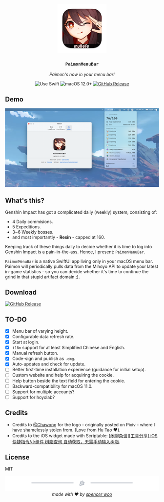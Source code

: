 <div align="center">
  <img src="Assets/logo.png" alt="logo" width="160" height="160" />
  <h3><code>PaimonMenuBar</code></h3>
  <p><em>Paimon's now in your menu bar!</em></p>

  <img src="https://img.shields.io/badge/uses-SwiftUI-f05138?labelColor=282c34&logo=swift" alt="Use Swift" />
  <img src="https://img.shields.io/badge/macOS-12.0+-f05138?labelColor=282c34&logo=apple" alt="macOS 12.0+" />
  <a href="https://github.com/spencerwooo/PaimonMenuBar/releases/latest"><img src="https://img.shields.io/github/v/release/spencerwooo/PaimonMenuBar?labelColor=282c34&logo=GitHub" alt="GitHub Release" /></a>
</div>

## Demo

![Screenshot](Assets/screenshot.png)

## What's this?

Genshin Impact has got a complicated daily (weekly) system, consisting of:

* 4 Daily commisions.
* 5 Expeditions.
* 3~6 Weekly bosses.
* and most importantly - **Resin** - capped at 160.

Keeping track of these things daily to decide whether it is time to log into Genshin Impact is a pain-in-the-ass. Hence, I present: `PaimonMenuBar`.

`PaimonMenuBar` is a native SwiftUI app living only in your macOS menu bar. Paimon will periodically pulls data from the Mihoyo API to update your latest in-game statistics - so you can decide whether it's time to continue the grind in that stupid artifact domain ;).

## Download

[![GitHub Release](https://img.shields.io/github/v/release/spencerwooo/PaimonMenuBar?labelColor=282c34&logo=GitHub&style=for-the-badge)](https://github.com/spencerwooo/PaimonMenuBar/releases/latest)

## TO-DO

* [x] Menu bar of varying height.
* [x] Configurable data refresh rate.
* [x] Start at login.
* [x] `i18n` support for at least Simplified Chinese and English.
* [x] Manual refresh button.
* [x] Code-sign and publish as `.dmg`.
* [x] Auto-updates and check for update.
* [ ] Better first-time installation experience (guidance for initial setup).
* [ ] Custom website and help for acquiring the cookie.
* [ ] Help button beside the text field for entering the cookie.
* [ ] Backward-compatibility for macOS 11.0.
* [ ] Support for multiple accounts?
* [ ] Support for hoyolab?

## Credits

* Credits to [@Chawong](https://www.pixiv.net/en/artworks/92415888) for the logo - originally posted on Pixiv - where I have shamelessly stolen from. (Love from Hu Tao :heart:).
* Credits to the iOS widget made with Scriptable: [[闲聊杂谈][工具分享] iOS 快捷指令/小组件 树脂查询 自动获取，无需手动输入树脂](https://bbs.nga.cn/read.php?tid=29801567).

## License

[MIT](LICENSE)

<div align="center">
  <img src="Assets/footer.png" />
  <em>made with ❤️ by <a href="https://spencerwoo.com">spencer woo</a></em>
</div>

